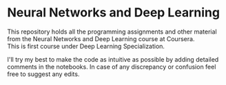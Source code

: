 # Neural Networks and Deep Learning

This repository holds all the programming assignments and other material from the Neural Networks and Deep Learning course at Coursera.  
This is first course under Deep Learning Specialization.

I'll try my best to make the code as intuitive as possible by adding detailed comments in the notebooks. In case of any discrepancy or confusion feel free to suggest any edits.